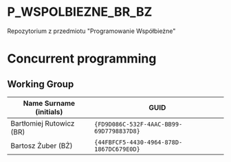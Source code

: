 # P_WSPOLBIEZNE_BR_BZ
Repozytorium z przedmiotu "Programowanie Współbieżne"

# Concurrent programming

## Working Group

| Name Surname (initials) | GUID                                     |
| ----------------------- | ---------------------------------------- |
| Bartłomiej Rutowicz (BR)| `{FD9D086C-532F-4AAC-BB99-69D7798837D8}` |
| Bartosz Żuber (BŻ)      | `{44FBFCF5-4430-4964-878D-1867DC679E0D}` |